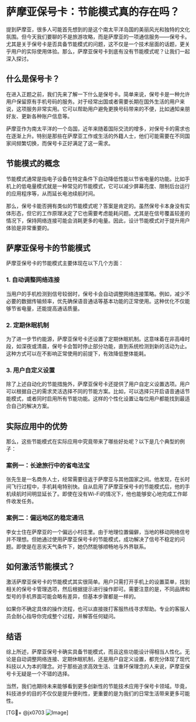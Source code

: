 # 萨摩亚保号卡：节能模式真的存在吗？

提到萨摩亚，很多人可能首先想到的是这个南太平洋岛国的美丽风光和独特的文化氛围。但今天我们要聊的不是旅游攻略，而是萨摩亚的一项通信服务——保号卡。尤其是关于保号卡是否具备节能模式的问题，这不仅是一个技术层面的话题，更关乎用户的实际使用体验。那么，萨摩亚保号卡到底有没有节能模式呢？让我们一起深入探讨。

## 什么是保号卡？

在进入正题之前，我们先来了解一下什么是保号卡。简单来说，保号卡是一种允许用户保留原有手机号码的服务。对于经常出国或者需要长期在国外生活的用户来说，这项服务非常实用。它可以帮助用户避免更换号码带来的不便，比如通知亲朋好友、更新各种账户信息等。

萨摩亚作为南太平洋的一个岛国，近年来随着国际交流的增多，对保号卡的需求也在逐渐上升。特别是那些在萨摩亚工作或生活的外籍人士，他们可能需要在不同国家间频繁切换，而保号卡正好满足了这一需求。

## 节能模式的概念

节能模式通常是指电子设备在特定条件下自动降低性能以节省电量的功能。比如手机上的低电量模式就是一种常见的节能模式，它可以减少屏幕亮度、限制后台运行的应用程序等，从而延长电池续航时间。

那么，保号卡能否拥有类似的节能模式呢？答案是肯定的。虽然保号卡本身没有实体形态，但它的工作原理决定了它也需要考虑能耗问题。尤其是在信号覆盖较差的情况下，保持网络连接可能会消耗更多的电量。因此，设计节能模式对于提升用户体验是非常重要的。

## 萨摩亚保号卡的节能模式

萨摩亚保号卡的节能模式主要体现在以下几个方面：

### 1. 自动调整网络连接
当用户的手机检测到信号较弱时，保号卡会自动调整网络连接策略。例如，减少不必要的数据传输频率，优先确保语音通话等基本功能的正常使用。这种优化不仅能够节省电量，还能提高通话质量。

### 2. 定期休眠机制
为了进一步节约能源，萨摩亚保号卡还设置了定期休眠机制。这意味着在非高峰时段，如深夜或清晨，保号卡会暂时停止部分功能，直到系统检测到新的活动为止。这种方式可以在不影响正常使用的前提下，有效降低整体能耗。

### 3. 用户自定义设置
除了上述自动化的节能措施外，萨摩亚保号卡还提供了用户自定义设置选项。用户可以根据自己的需求灵活选择不同的节能方案。比如，可以选择只开启语音通话节能模式，或者同时启用所有节能功能。这样的个性化设置让每位用户都能找到最适合自己的解决方案。

## 实际应用中的优势

那么，这些节能模式在实际应用中究竟带来了哪些好处呢？以下是几个典型的例子：

### 案例一：长途旅行中的省电法宝
张先生是一名商务人士，经常需要往返于萨摩亚与其他国家之间。他发现，在长时间飞行过程中，手机耗电特别快。自从启用了萨摩亚保号卡的节能模式后，他的手机续航时间明显延长了。即使在没有Wi-Fi的情况下，他也能够安心地完成工作邮件收发任务。

### 案例二：偏远地区的稳定通讯
李女士住在萨摩亚的一个偏远小村庄里。由于地理位置偏僻，当地的移动网络信号并不理想。但她通过使用萨摩亚保号卡的节能模式，成功解决了信号不稳定的问题。即使是在恶劣天气条件下，她仍然能够顺畅地与外界联系。

## 如何激活节能模式？

激活萨摩亚保号卡的节能模式其实很简单。用户只需打开手机上的设置菜单，找到相关的保号卡管理选项，然后根据提示进行操作即可。需要注意的是，不同品牌和型号的手机界面可能会略有差异，但基本步骤都是一样的。

如果你不确定具体的操作流程，也可以直接拨打客服热线寻求帮助。专业的客服人员会耐心指导你完成整个过程，并解答任何疑问。

## 结语

综上所述，萨摩亚保号卡确实具备节能模式，而且这些功能设计得相当人性化。无论是自动调整网络连接、定期休眠机制，还是用户自定义设置，都充分体现了现代科技以人为本的理念。对于那些追求高效生活、注重环保理念的人来说，萨摩亚保号卡无疑是一个不错的选择。

当然，我们也期待未来能够看到更多创新性的节能技术应用于保号卡领域。毕竟，科技进步的目的不仅仅是提升便利性，更重要的是为我们的日常生活带来更多可能性。

[TG💪+ @jx0703 ![Image](https://github.com/user-attachments/assets/dbca1d08-cadb-493c-b0ec-ad6f7a83f270)]
